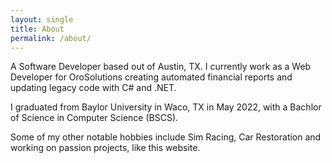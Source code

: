 ```yaml
---
layout: single
title: About
permalink: /about/
---
```


A Software Developer based out of Austin, TX. I currently work as a Web Developer for OroSolutions creating automated financial reports and updating legacy code with C# and .NET.

I graduated from Baylor University in Waco, TX in May 2022, with a Bachlor of Science in Computer Science (BSCS). 

Some of my other notable hobbies include Sim Racing, Car Restoration and working on passion projects, like this website.